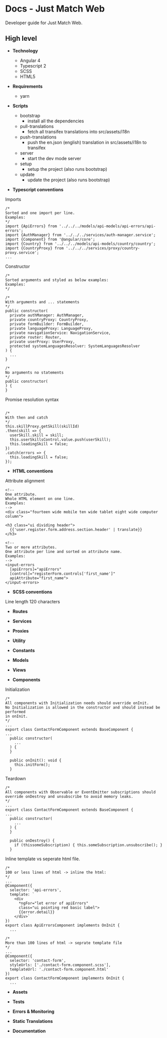 # Docs - Just Match Web

Developer guide for Just Match Web.

## High level

* __Technology__
  - Angular 4
  - Typescript 2
  - SCSS
  - HTML5

* __Requirements__
  - yarn

* __Scripts__
  - bootstrap
    - install all the dependencies
  - pull-translations
    - fetch all transifex translations into src/assets/i18n
  - push-translations
    - push the en.json (english) translation in src/assets/i18n to transifex
  - server
    - start the dev mode server
  - setup
    - setup the project (also runs bootstrap)
  - update
    - update the project (also runs bootstrap)
* __Typescript conventions__

Imports
```
/*
Sorted and one import per line.
Examples:
*/
import {ApiErrors} from '../../../models/api-models/api-errors/api-errors';
import {AuthManager} from '../../../services/auth-manager.service';
import {Component} from '@angular/core';
import {Country} from '../../../models/api-models/country/country';
import {CountryProxy} from '../../../services/proxy/country-proxy.service';
...

```

Constructor
```
/*
Sorted arguments and styled as below examples:
Examples:
*/

/*
With arguments and ... statements
*/
public constructor(
  private authManager: AuthManager,
  private countryProxy: CountryProxy,
  private formBuilder: FormBuilder,
  private languageProxy: LanguageProxy,
  private navigationService: NavigationService,
  private router: Router,
  private userProxy: UserProxy,
  protected systemLanguagesResolver: SystemLanguagesResolver
) {
  ...
}

/*
No arguments no statements
*/
public constructor(
) {
}

```

Promise resolution syntax
```

/*
With then and catch
*/
this.skillProxy.getSkill(skillId)
.then(skill => {
  userSkill.skill = skill;
  this.userSkillsControl.value.push(userSkill);
  this.loadingSkill = false;
})
.catch(errors => {
  this.loadingSkill = false;
});
```


* __HTML conventions__

Attribute alignment
```
<!--
One attribute.
Whole HTML element on one line.
Examples:
-->
<div class="fourteen wide mobile ten wide tablet eight wide computer column">

<h3 class="ui dividing header">
  {{'user.register.form.address.section.header' | translate}}
</h3>

<!--
Two or more attributes.
One attribute per line and sorted on attribute name.
Examples:
-->
<input-errors
  [apiErrors]="apiErrors"
  [control]="registerForm.controls['first_name']"
  apiAttribute="first_name">
</input-errors>
```


* __SCSS conventions__

Line length 120 characters

* __Routes__

* __Services__

* __Proxies__

* __Utility__

* __Constants__

* __Models__

* __Views__

* __Components__

Initialization

```
/*
All components with Initialization needs should override onInit.
No Initialization is allowed in the constructor and should instead be performed
in onInit.
*/
...
export class ContactFormComponent extends BaseComponent {
...
  public constructor(
    ...
  ) {
  }

  public onInit(): void {
    this.initForm();
  }
```

Teardown
```
/*
All components with Observable or EventEmitter subscriptions should override onDestroy and unsubscribe to avoid memory leaks.
*/
...
export class ContactFormComponent extends BaseComponent {
...
  public constructor(
    ...
  ) {
  }

  public onDestroy() {
    if (thissomeSubscription) { this.someSubscription.unsubscribe(); }
  }
```


Inline template vs seperate html file.
```
/*
100 or less lines of html -> inline the html:
*/
...
@Component({
  selector: 'api-errors',
  template: `
    <div
      *ngFor="let error of apiErrors"
      class="ui pointing red basic label">
      {{error.detail}}
    </div>`
})
export class ApiErrorsComponent implements OnInit {
  ...

/*
More than 100 lines of html -> seprate template file
*/
...
@Component({
  selector: 'contact-form',
  styleUrls: ['./contact-form.component.scss'],
  templateUrl: './contact-form.component.html'
})
export class ContactFormComponent implements OnInit {
  ...
```

* __Assets__

* __Tests__

* __Errors & Monitoring__

* __Static Translations__

* __Documentation__
